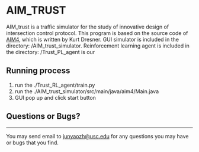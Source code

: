 # AIM_TRUST

AIM_trust is a traffic simulator for the study of innovative design of intersection control protocol.
This program is based on the source code of [AIM4](http://www.cs.utexas.edu/~aim/), which is written by Kurt Dresner. 
GUI simulator is included in the directory: /AIM_trust_simulator. 
Reinforcement learning agent is included in the directory: /Trust_PL_agent is our  

## Running process

1) run the ./Trust_RL_agent/train.py
2) run the ./AIM_trust_simulator/src/main/java/aim4/Main.java
3) GUI pop up and click start button


## Questions or Bugs?
***********
You may send email to  <junyaozh@usc.edu> for any questions you may have or bugs that you find.
